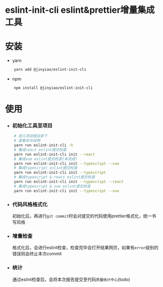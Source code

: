 # eslint-init-cli eslint&prettier增量集成工具

# 安装

- yarn
```bash
    yarn add @jinyiao/eslint-init-cli
```
- npm
```bash
    npm install @jinyiao/eslint-init-cli
```

# 使用

- ### 初始化工具至项目
```bash
    # 进入项目根目录下
    # 查看命令说明
    yarn run eslint-init-cli -h
    # 集成react eslint提交检查
    yarn run eslint-init-cli init --react
    # 集成vue eslint提交检查(未完成)
    yarn run eslint-init-cli init --typescript --vue
    # 集成typescript eslint提交检查
    yarn run eslint-init-cli init --typescript
    # 集成typescript & react eslint提交检查
    yarn run eslint-init-cli init --typescript --react
    # 集成typescript & vue eslint提交检查
    yarn run eslint-init-cli init --typescript --vue
```

- ### 代码风格格式化

    初始化后，再进行`git commit`时会对提交的代码使用prettier格式化，统一书写风格

- ### 增量检查

    格式化后，会进行eslint检查，检查完毕会打开结果网页，如果有`error`级别的错误则会终止本次commit
    
- ### 统计

    通过eslint检查后，会将本次报告提交至代码`质量统计中心`(todo)
